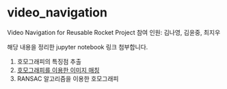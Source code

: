 # video_navigation
Video Navigation for Reusable Rocket Project
참여 인원: 김나영, 김윤중, 최지우

해당 내용을 정리한 jupyter notebook 링크 첨부합니다.

1. 호모그래피의 특징점 추출
2. [호모그래피를 이용한 이미지 매칭](http://localhost:8889/notebooks/OneDrive/%EB%B0%94%ED%83%95%20%ED%99%94%EB%A9%B4/Homography.ipynb) 
3. RANSAC 알고리즘을 이용한 호모그래피 
